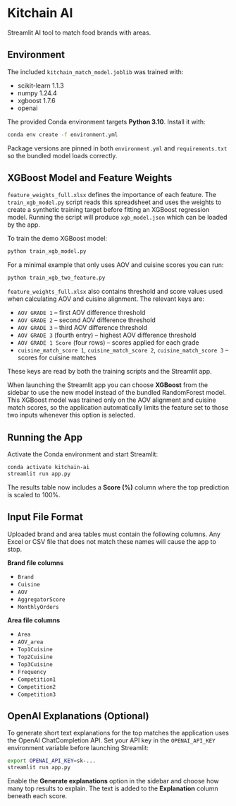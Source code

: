 # Kitchain AI

Streamlit AI tool to match food brands with areas.

## Environment

The included `kitchain_match_model.joblib` was trained with:

- scikit-learn 1.1.3
- numpy 1.24.4
- xgboost 1.7.6
- openai

The provided Conda environment targets **Python 3.10**. Install it with:

```bash
conda env create -f environment.yml
```

Package versions are pinned in both `environment.yml` and `requirements.txt`
so the bundled model loads correctly.

## XGBoost Model and Feature Weights

`feature_weights_full.xlsx` defines the importance of each feature. The
`train_xgb_model.py` script reads this spreadsheet and uses the weights to
create a synthetic training target before fitting an XGBoost
regression model. Running the script will produce `xgb_model.json` which can be
loaded by the app.

To train the demo XGBoost model:

```bash
python train_xgb_model.py
```

For a minimal example that only uses AOV and cuisine scores you can run:

```bash
python train_xgb_two_feature.py
```

`feature_weights_full.xlsx` also contains threshold and score values used when
calculating AOV and cuisine alignment. The relevant keys are:

- `AOV GRADE 1` – first AOV difference threshold
- `AOV GRADE 2` – second AOV difference threshold
- `AOV GRADE 3` – third AOV difference threshold
- `AOV GRADE 3` (fourth entry) – highest AOV difference threshold
- `AOV GRADE 1 Score` (four rows) – scores applied for each grade
- `cuisine_match_score 1`, `cuisine_match_score 2`, `cuisine_match_score 3` –
  scores for cuisine matches

These keys are read by both the training scripts and the Streamlit app.

When launching the Streamlit app you can choose **XGBoost** from the sidebar to
use the new model instead of the bundled RandomForest model. This XGBoost model
was trained only on the AOV alignment and cuisine match scores, so the
application automatically limits the feature set to those two inputs whenever
this option is selected.

## Running the App

Activate the Conda environment and start Streamlit:

```bash
conda activate kitchain-ai
streamlit run app.py
```

The results table now includes a **Score (%)** column where the top
prediction is scaled to 100%.

## Input File Format

Uploaded brand and area tables must contain the following columns. Any
Excel or CSV file that does not match these names will cause the app to stop.

**Brand file columns**

- `Brand`
- `Cuisine`
- `AOV`
- `AggregatorScore`
- `MonthlyOrders`

**Area file columns**

- `Area`
- `AOV_area`
- `Top1Cuisine`
- `Top2Cuisine`
- `Top3Cuisine`
- `Frequency`
- `Competition1`
- `Competition2`
- `Competition3`

## OpenAI Explanations (Optional)

To generate short text explanations for the top matches the application
uses the OpenAI ChatCompletion API. Set your API key in the
`OPENAI_API_KEY` environment variable before launching Streamlit:

```bash
export OPENAI_API_KEY=sk-...
streamlit run app.py
```

Enable the **Generate explanations** option in the sidebar and choose how many
top results to explain. The text is added to the **Explanation** column beneath
each score.
